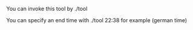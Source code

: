 You can invoke this tool by ./tool 

You can specify an end time with ./tool 22:38 for example (german time)